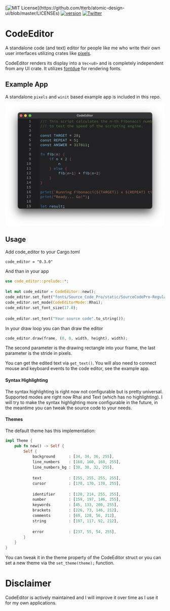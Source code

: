 [![MIT License](https://img.shields.io/apm/l/atomic-design-ui.svg?)](https://github.com/tterb/atomic-design-ui/blob/master/LICENSEs) [![version](https://img.shields.io/badge/version-0.2.2-red.svg)](https://shields.io/) [![Twitter](https://badgen.net/badge/icon/twitter?icon=twitter&label)](https://twitter.com/EldironRPG)

# CodeEditor

A standalone code (and text) editor for people like me who write their own user interfaces utilizing crates like [pixels](https://github.com/parasyte/pixels).

CodeEditor renders its display into a ```Vec<u8>``` and is completely independent from any UI crate. It utilizes [fontdue](https://github.com/mooman219/fontdue) for rendering fonts.

## Example App

A standalone ```pixels``` and ```winit``` based example app is included in this repo.

![Screenshot](images/screenshot.png)

## Usage

Add code_editor to your Cargo.toml

```
code_editor = "0.3.0"
```

And than in your app

```rust
use code_editor::prelude::*;

let mut code_editor = CodeEditor::new();
code_editor.set_font("fonts/Source_Code_Pro/static/SourceCodePro-Regular.ttf");
code_editor.set_mode(CodeEditorMode::Rhai);
code_editor.set_font_size(17.0);

code_editor.set_text("Your source code".to_string());
```

In your draw loop you can than draw the editor

```rust
code_editor.draw(frame, (0, 0, width, height), width);
```

The second parameter is the drawing rectangle into your frame, the last parameter is the stride in pixels.

You can get the edited text via ```get_text()```. You will also need to connect mouse and keyboard events to the code editor, see the example app.

#### Syntax Highlighting

The syntax highlighting is right now not configurable but is pretty universal. Supported modes are right now Rhai and Text (which has no highlighting). I will try to make the syntax highlighting more configurable in the future, in the meantime you can tweak the source code to your needs.

#### Themes

The default theme has this implementation:

```rust
impl Theme {
    pub fn new() -> Self {
        Self {
            background      : [34, 34, 36, 255],
            line_numbers    : [160, 160, 160, 255],
            line_numbers_bg : [30, 30, 32, 255],

            text            : [255, 255, 255, 255],
            cursor          : [170, 170, 170, 255],

            identifier      : [120, 214, 255, 255],
            number          : [159, 197, 146, 255],
            keywords        : [45, 133, 200, 255],
            brackets        : [226, 73, 146, 212],
            comments        : [69, 128, 56, 212],
            string          : [197, 117, 92, 212],

            error           : [237, 55, 54, 255],
        }
    }
}
```

You can tweak it in the theme property of the CodeEditor struct or you can set a new theme via the ```set_theme(theme);``` function.

# Disclaimer

CodeEditor is actively maintained and I will improve it over time as I use it for my own applications.